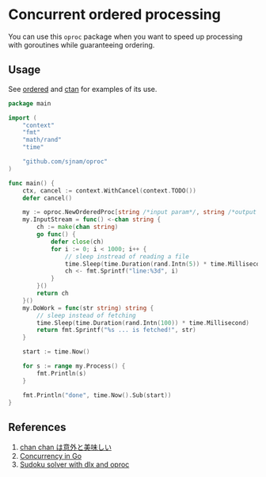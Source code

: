 # Concurrent ordered processing
You can use this `oproc` package when you want to speed up processing with goroutines
while guaranteeing ordering.

## Usage
See [ordered](./examples/ordered) and [ctan](./examples/ctan) for examples of its use.
````go
package main

import (
	"context"
	"fmt"
	"math/rand"
	"time"

	"github.com/sjnam/oproc"
)

func main() {
	ctx, cancel := context.WithCancel(context.TODO())
	defer cancel()

	my := oproc.NewOrderedProc[string /*input param*/, string /*output param*/](ctx)
	my.InputStream = func() <-chan string {
		ch := make(chan string)
		go func() {
			defer close(ch)
			for i := 0; i < 1000; i++ {
				// sleep instread of reading a file
				time.Sleep(time.Duration(rand.Intn(5)) * time.Millisecond)
				ch <- fmt.Sprintf("line:%3d", i)
			}
		}()
		return ch
	}()
	my.DoWork = func(str string) string {
		// sleep instead of fetching
		time.Sleep(time.Duration(rand.Intn(100)) * time.Millisecond)
		return fmt.Sprintf("%s ... is fetched!", str)
	}

	start := time.Now()

	for s := range my.Process() {
		fmt.Println(s)
	}

	fmt.Println("done", time.Now().Sub(start))
}
````

## References
1. [chan chan は意外と美味しい](https://qiita.com/hogedigo/items/15af273176599307a2b2)
1. [Concurrency in Go](https://www.oreilly.com/library/view/concurrency-in-go/9781491941294/)
1. [Sudoku solver with dlx and oproc](https://github.com/sjnam/dlx/tree/main/examples/sudoku)
